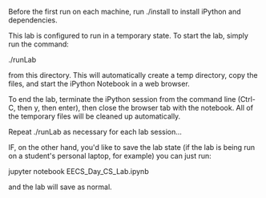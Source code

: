 Before the first run on each machine, run ./install to install iPython and dependencies.

This lab is configured to run in a temporary state. To start the lab, simply run
the command:

./runLab

from this directory. This will automatically create a temp directory, copy the files,
and start the iPython Notebook in a web browser.

To end the lab, terminate the iPython session from the command line (Ctrl-C, then y,
then enter), then close the browser tab with the notebook. All of the temporary files
will be cleaned up automatically.

Repeat ./runLab as necessary for each lab session...

IF, on the other hand, you'd like to save the lab state (if the lab is being run
on a student's personal laptop, for example) you can just run:

jupyter notebook EECS_Day_CS_Lab.ipynb

and the lab will save as normal.
